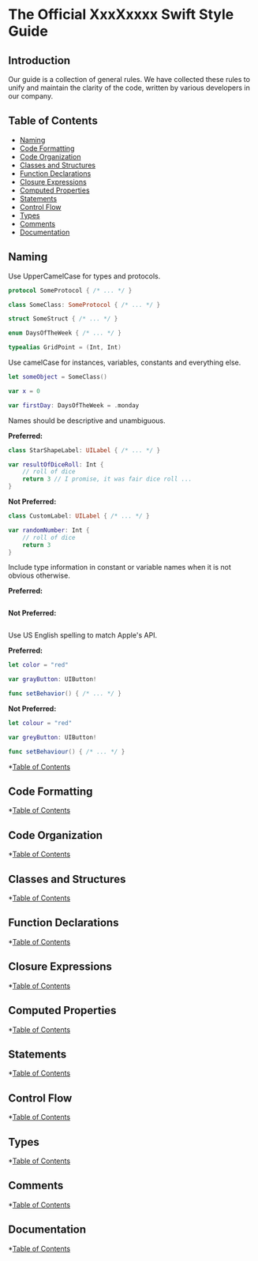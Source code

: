# The Official  XxxXxxxx  Swift Style Guide

## Introduction

Our guide is a collection of general rules. We have collected these rules to unify and maintain the clarity of the code, written by various developers in our company.

## Table of Contents

* [Naming](#naming)
* [Code Formatting](#code-formatting)
* [Code Organization](#code-organization)
* [Classes and Structures](#classes-and-structures)
* [Function Declarations](#function-declarations)
* [Closure Expressions](#closure-expressions)
* [Computed Properties](#computed-properties)
* [Statements](#statements)
* [Control Flow](#control-flow)
* [Types](#types)
* [Comments](#comments)
* [Documentation](#documentation)

## Naming

Use UpperCamelCase for types and protocols.
```swift
protocol SomeProtocol { /* ... */ }

class SomeClass: SomeProtocol { /* ... */ }

struct SomeStruct { /* ... */ }

enum DaysOfTheWeek { /* ... */ }

typealias GridPoint = (Int, Int)
```

Use camelCase for instances, variables, constants and everything else.
```swift
let someObject = SomeClass()

var x = 0

var firstDay: DaysOfTheWeek = .monday
```

Names should be descriptive and unambiguous.

**Preferred:**
```swift
class StarShapeLabel: UILabel { /* ... */ }

var resultOfDiceRoll: Int {
    // roll of dice
    return 3 // I promise, it was fair dice roll ...
}
```

**Not Preferred:**
```swift
class CustomLabel: UILabel { /* ... */ }

var randomNumber: Int {
    // roll of dice
    return 3
}
```

Include type information in constant or variable names when it is not obvious otherwise.

**Preferred:**
```swift

```

**Not Preferred:**
```swift

```

Use US English spelling to match Apple's API.

**Preferred:**
```swift
let color = "red"

var grayButton: UIButton!

func setBehavior() { /* ... */ }
```

**Not Preferred:**
```swift
let colour = "red"

var greyButton: UIButton!

func setBehaviour() { /* ... */ }
```

*[Table of Contents](#table-of-contents)

## Code Formatting

*[Table of Contents](#table-of-contents)

## Code Organization

*[Table of Contents](#table-of-contents)

## Classes and Structures

*[Table of Contents](#table-of-contents)

## Function Declarations

*[Table of Contents](#table-of-contents)

## Closure Expressions

*[Table of Contents](#table-of-contents)

## Computed Properties

*[Table of Contents](#table-of-contents)

## Statements

*[Table of Contents](#table-of-contents)

## Control Flow

*[Table of Contents](#table-of-contents)

## Types

*[Table of Contents](#table-of-contents)

## Comments

*[Table of Contents](#table-of-contents)

## Documentation

*[Table of Contents](#table-of-contents)

